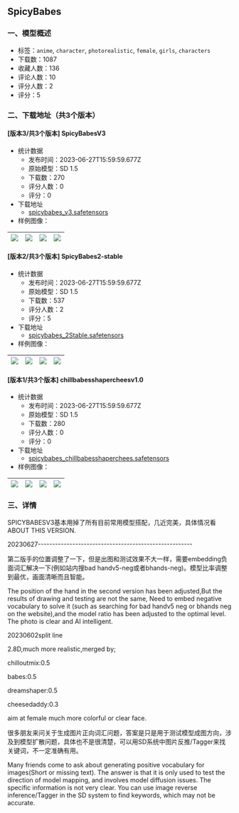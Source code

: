 ## SpicyBabes
### 一、模型概述

- 标签：`anime`, `character`, `photorealistic`, `female`, `girls`, `characters`
- 下载数：1087
- 收藏人数：136
- 评论人数：10
- 评分人数：2
- 评分：5

### 二、下载地址（共3个版本）

#### [版本3/共3个版本] SpicyBabesV3

- 统计数据
  - 发布时间：2023-06-27T15:59:59.677Z
  - 原始模型：SD 1.5
  - 下载数：270
  - 评分人数：0
  - 评分：0
- 下载地址
  - [spicybabes_v3.safetensors](https://civitai.com/api/download/models/105267)
- 样例图像：

| <img src="https://image.civitai.com/xG1nkqKTMzGDvpLrqFT7WA/6455be86-e33b-4dcf-96f8-3a0b08f8bd7a/width=450/1310063.jpeg" /> | <img src="https://image.civitai.com/xG1nkqKTMzGDvpLrqFT7WA/e137e6fa-9a48-4b34-ac02-38e9aa44efaa/width=450/1310034.jpeg" /> | <img src="https://image.civitai.com/xG1nkqKTMzGDvpLrqFT7WA/7cc09073-ee1a-4547-87b2-6c74e91512c1/width=450/1310038.jpeg" /> | <img src="https://image.civitai.com/xG1nkqKTMzGDvpLrqFT7WA/920b985f-0f79-4c8b-ac2d-70054cc7ab56/width=450/1310036.jpeg" /> |
| ---- | ---- | ---- | ---- |

#### [版本2/共3个版本] SpicyBabes2-stable

- 统计数据
  - 发布时间：2023-06-27T15:59:59.677Z
  - 原始模型：SD 1.5
  - 下载数：537
  - 评分人数：2
  - 评分：5
- 下载地址
  - [spicybabes_2Stable.safetensors](https://civitai.com/api/download/models/87454)
- 样例图像：

| <img src="https://image.civitai.com/xG1nkqKTMzGDvpLrqFT7WA/ac83746a-9c1a-42c1-906b-88dafe6b623c/width=450/1001388.jpeg" /> | <img src="https://image.civitai.com/xG1nkqKTMzGDvpLrqFT7WA/6f4c7081-a4d6-4464-b669-1941df51c83d/width=450/1001383.jpeg" /> | <img src="https://image.civitai.com/xG1nkqKTMzGDvpLrqFT7WA/eab8adf8-9b9b-4f60-bafe-9057ecc553d7/width=450/1001384.jpeg" /> | <img src="https://image.civitai.com/xG1nkqKTMzGDvpLrqFT7WA/fe4a4ac3-5032-4ab9-b266-cd618e92b6af/width=450/1001386.jpeg" /> |
| ---- | ---- | ---- | ---- |

#### [版本1/共3个版本] chillbabesshapercheesv1.0

- 统计数据
  - 发布时间：2023-06-27T15:59:59.677Z
  - 原始模型：SD 1.5
  - 下载数：280
  - 评分人数：0
  - 评分：0
- 下载地址
  - [spicybabes_chillbabesshaperchees.safetensors](https://civitai.com/api/download/models/80963)
- 样例图像：

| <img src="https://image.civitai.com/xG1nkqKTMzGDvpLrqFT7WA/6abbe17a-66ec-4701-a7c6-a00892b5dc17/width=450/910146.jpeg" /> | <img src="https://image.civitai.com/xG1nkqKTMzGDvpLrqFT7WA/1a9b0785-3483-4510-9a72-cc62476fa19b/width=450/910057.jpeg" /> | <img src="https://image.civitai.com/xG1nkqKTMzGDvpLrqFT7WA/dfcadaab-0a88-445a-8ff7-5069c6fd4c01/width=450/910052.jpeg" /> | <img src="https://image.civitai.com/xG1nkqKTMzGDvpLrqFT7WA/14832edd-ed90-44fa-a862-a8e8a5e8c726/width=450/910167.jpeg" /> |
| ---- | ---- | ---- | ---- |


### 三、详情
<p>SPICYBABESV3基本用掉了所有目前常用模型搭配，几近完美，具体情况看ABOUT THIS VERSION.</p><p>20230627------------------------------------------------------</p><p>第二版手的位置调整了一下，但是出图和测试效果不大一样，需要embedding负面词汇解决一下(例如站内搜bad handv5-neg或者bhands-neg)。模型比率调整到最优，画面清晰而且智能。</p><p>The position of the hand in the second version has been adjusted,But the results of drawing and testing are not the same, Need to embed negative vocabulary to solve it (such as searching for bad handv5 neg or bhands neg on the website),and the model ratio has been adjusted to the optimal level. The photo is clear and AI intelligent.</p><p>20230602split line</p><p>2.8D,much more realistic,merged by;</p><p>chilloutmix:0.5</p><p>babes:0.5</p><p>dreamshaper:0.5</p><p>cheesedaddy:0.3</p><p>aim at female much more colorful or clear face.</p><p>很多朋友来问关于生成图片正向词汇问题，答案是只是用于测试模型成图方向，涉及到模型扩散问题，具体也不是很清楚，可以用SD系统中图片反推/Tagger来找关键词，不一定准确有用。</p><p>Many friends come to ask about generating positive vocabulary for images(Short or missing text). The answer is that it is only used to test the direction of model mapping, and involves model diffusion issues. The specific information is not very clear. You can use image reverse inference/Tagger in the SD system to find keywords, which may not be accurate.</p>